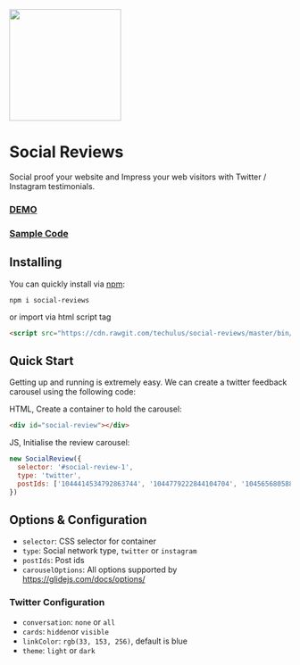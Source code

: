 <a href="https://techulus.com" target="_blank">
  <img src="https://techulus.in/assets/img/logo.png" width="200"/>
</a>


# Social Reviews
Social proof your website and Impress your web visitors with Twitter / Instagram testimonials.

### [DEMO](https://reviews.techulus.com/)
### [Sample Code](https://github.com/techulus/social-reviews/blob/master/docs/index.html)

## Installing
You can quickly install via [npm](https://www.npmjs.com/package/social-reviews):

```
npm i social-reviews
```

or import via html script tag

```html
<script src="https://cdn.rawgit.com/techulus/social-reviews/master/bin/social-reviews.min.js"></script>
```

## Quick Start

Getting up and running is extremely easy. We can create a twitter feedback carousel using the following code:

HTML, Create a container to hold the carousel:
```html
<div id="social-review"></div>
```

JS, Initialise the review carousel:
```javascript
new SocialReview({
  selector: '#social-review-1',
  type: 'twitter',
  postIds: ['1044414534792863744', '1044779222844104704', '1045656805882228736', '1047160680741310465', '1044705162441478147']
})
```

## Options & Configuration

- `selector`: CSS selector for container
- `type`: Social network type, `twitter` or `instagram`
- `postIds`: Post ids
- `carouselOptions`: All options supported by https://glidejs.com/docs/options/

### Twitter Configuration

- `conversation`: `none` or `all`
- `cards`: `hidden`or `visible`
- `linkColor`: `rgb(33, 153, 256)`, default is blue
- `theme`: `light` or `dark`
